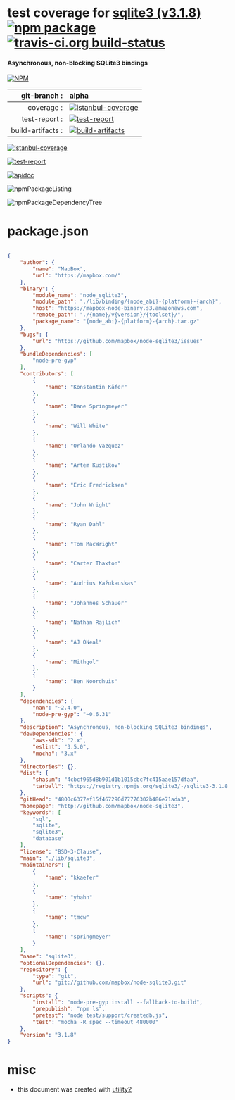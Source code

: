 # test coverage for  [sqlite3 (v3.1.8)](http://github.com/mapbox/node-sqlite3)  [![npm package](https://img.shields.io/npm/v/npmtest-sqlite3.svg?style=flat-square)](https://www.npmjs.org/package/npmtest-sqlite3) [![travis-ci.org build-status](https://api.travis-ci.org/npmtest/node-npmtest-sqlite3.svg)](https://travis-ci.org/npmtest/node-npmtest-sqlite3)
#### Asynchronous, non-blocking SQLite3 bindings

[![NPM](https://nodei.co/npm/sqlite3.png?downloads=true&downloadRank=true&stars=true)](https://www.npmjs.com/package/sqlite3)

| git-branch : | [alpha](https://github.com/npmtest/node-npmtest-sqlite3/tree/alpha)|
|--:|:--|
| coverage : | [![istanbul-coverage](https://npmtest.github.io/node-npmtest-sqlite3/build/coverage.badge.svg)](https://npmtest.github.io/node-npmtest-sqlite3/build/coverage.html/index.html)|
| test-report : | [![test-report](https://npmtest.github.io/node-npmtest-sqlite3/build/test-report.badge.svg)](https://npmtest.github.io/node-npmtest-sqlite3/build/test-report.html)|
| build-artifacts : | [![build-artifacts](https://npmtest.github.io/node-npmtest-sqlite3/glyphicons_144_folder_open.png)](https://github.com/npmtest/node-npmtest-sqlite3/tree/gh-pages/build)|

[![istanbul-coverage](https://npmtest.github.io/node-npmtest-sqlite3/build/screenCapture.buildCi.browser.%252Ftmp%252Fbuild%252Fcoverage.lib.html.png)](https://npmtest.github.io/node-npmtest-sqlite3/build/coverage.html/index.html)

[![test-report](https://npmtest.github.io/node-npmtest-sqlite3/build/screenCapture.buildCi.browser.%252Ftmp%252Fbuild%252Ftest-report.html.png)](https://npmtest.github.io/node-npmtest-sqlite3/build/test-report.html)

[![apidoc](https://npmdoc.github.io/node-npmdoc-sqlite3/build/screenCapture.buildCi.browser.%252Ftmp%252Fbuild%252Fapidoc.html.png)](https://npmdoc.github.io/node-npmdoc-sqlite3/build/apidoc.html)

![npmPackageListing](https://npmtest.github.io/node-npmtest-sqlite3/build/screenCapture.npmPackageListing.svg)

![npmPackageDependencyTree](https://npmtest.github.io/node-npmtest-sqlite3/build/screenCapture.npmPackageDependencyTree.svg)



# package.json

```json

{
    "author": {
        "name": "MapBox",
        "url": "https://mapbox.com/"
    },
    "binary": {
        "module_name": "node_sqlite3",
        "module_path": "./lib/binding/{node_abi}-{platform}-{arch}",
        "host": "https://mapbox-node-binary.s3.amazonaws.com",
        "remote_path": "./{name}/v{version}/{toolset}/",
        "package_name": "{node_abi}-{platform}-{arch}.tar.gz"
    },
    "bugs": {
        "url": "https://github.com/mapbox/node-sqlite3/issues"
    },
    "bundleDependencies": [
        "node-pre-gyp"
    ],
    "contributors": [
        {
            "name": "Konstantin Käfer"
        },
        {
            "name": "Dane Springmeyer"
        },
        {
            "name": "Will White"
        },
        {
            "name": "Orlando Vazquez"
        },
        {
            "name": "Artem Kustikov"
        },
        {
            "name": "Eric Fredricksen"
        },
        {
            "name": "John Wright"
        },
        {
            "name": "Ryan Dahl"
        },
        {
            "name": "Tom MacWright"
        },
        {
            "name": "Carter Thaxton"
        },
        {
            "name": "Audrius Kažukauskas"
        },
        {
            "name": "Johannes Schauer"
        },
        {
            "name": "Nathan Rajlich"
        },
        {
            "name": "AJ ONeal"
        },
        {
            "name": "Mithgol"
        },
        {
            "name": "Ben Noordhuis"
        }
    ],
    "dependencies": {
        "nan": "~2.4.0",
        "node-pre-gyp": "~0.6.31"
    },
    "description": "Asynchronous, non-blocking SQLite3 bindings",
    "devDependencies": {
        "aws-sdk": "2.x",
        "eslint": "3.5.0",
        "mocha": "3.x"
    },
    "directories": {},
    "dist": {
        "shasum": "4cbcf965d8b901d1b1015cbc7fc415aae157dfaa",
        "tarball": "https://registry.npmjs.org/sqlite3/-/sqlite3-3.1.8.tgz"
    },
    "gitHead": "4800c6377ef15f467290d77776302b486e71ada3",
    "homepage": "http://github.com/mapbox/node-sqlite3",
    "keywords": [
        "sql",
        "sqlite",
        "sqlite3",
        "database"
    ],
    "license": "BSD-3-Clause",
    "main": "./lib/sqlite3",
    "maintainers": [
        {
            "name": "kkaefer"
        },
        {
            "name": "yhahn"
        },
        {
            "name": "tmcw"
        },
        {
            "name": "springmeyer"
        }
    ],
    "name": "sqlite3",
    "optionalDependencies": {},
    "repository": {
        "type": "git",
        "url": "git://github.com/mapbox/node-sqlite3.git"
    },
    "scripts": {
        "install": "node-pre-gyp install --fallback-to-build",
        "prepublish": "npm ls",
        "pretest": "node test/support/createdb.js",
        "test": "mocha -R spec --timeout 480000"
    },
    "version": "3.1.8"
}
```



# misc
- this document was created with [utility2](https://github.com/kaizhu256/node-utility2)
